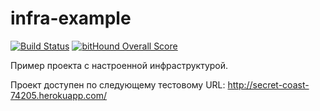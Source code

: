 # infra-example

[![Build Status](https://travis-ci.org/Aspirationtocode/ci_example.png?branch=master)](https://travis-ci.org/shapeshed/express_example)
[![bitHound Overall Score](https://www.bithound.io/github/andre487/infra-example/badges/score.svg)](https://www.bithound.io/github/andre487/infra-example)

Пример проекта с настроенной инфраструктурой. 

Проект доступен по следующему тестовому URL: http://secret-coast-74205.herokuapp.com/
